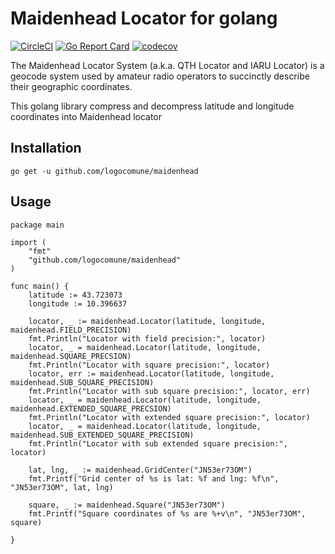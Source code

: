 # Maidenhead Locator for golang
[![CircleCI](https://circleci.com/gh/logocomune/maidenhead/tree/main.svg?style=svg)](https://circleci.com/gh/logocomune/maidenhead/tree/main)
[![Go Report Card](https://goreportcard.com/badge/github.com/logocomune/maidenhead)](https://goreportcard.com/report/github.com/logocomune/maidenhead)
[![codecov](https://codecov.io/gh/logocomune/maidenhead/branch/master/graph/badge.svg)](https://codecov.io/gh/logocomune/maidenhead)

The Maidenhead Locator System (a.k.a. QTH Locator and IARU Locator) is a geocode system used by amateur radio operators to succinctly describe their geographic coordinates.

This golang library compress and decompress latitude and longitude coordinates into Maidenhead locator 

## Installation

`go get -u github.com/logocomune/maidenhead`

## Usage
```golang
package main

import (
	"fmt"
	"github.com/logocomune/maidenhead"
)

func main() {
	latitude := 43.723073
	longitude := 10.396637

	locator, _ := maidenhead.Locator(latitude, longitude, maidenhead.FIELD_PRECISION)
	fmt.Println("Locator with field precision:", locator)
	locator, _ = maidenhead.Locator(latitude, longitude, maidenhead.SQUARE_PRECSION)
	fmt.Println("Locator with square precision:", locator)
	locator, err := maidenhead.Locator(latitude, longitude, maidenhead.SUB_SQUARE_PRECISION)
	fmt.Println("Locator with sub square precision:", locator, err)
	locator, _ = maidenhead.Locator(latitude, longitude, maidenhead.EXTENDED_SQUARE_PRECSION)
	fmt.Println("Locator with extended square precision:", locator)
	locator, _ = maidenhead.Locator(latitude, longitude, maidenhead.SUB_EXTENDED_SQUARE_PRECISION)
	fmt.Println("Locator with sub extended square precision:", locator)

	lat, lng, _ := maidenhead.GridCenter("JN53er73OM")
	fmt.Printf("Grid center of %s is lat: %f and lng: %f\n", "JN53er73OM", lat, lng)

	square, _ := maidenhead.Square("JN53er73OM")
	fmt.Printf("Square coordinates of %s are %+v\n", "JN53er73OM", square)

}
```

